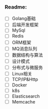 ### Readme:
* [ ] Golang基础
* [ ] 后端开发框架
* [ ] MySql
* [ ] Redis
* [ ] ORM框架
* [ ] MQ消息队列
* [ ] 数据结构与算法
* [ ] 设计模式
* [ ] 分布式与微服务
* [ ] Linux相关
* [ ] TCP/IP&Http
* [ ] Docker
* [ ] k8s
* [ ] Elasticsearch
* [ ] Memcache
